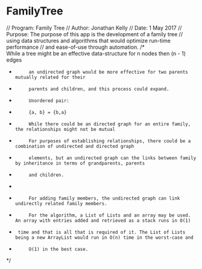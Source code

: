 # FamilyTree
// Program: Family Tree
// Author: 	Jonathan Kelly
// Date:	1 May 2017
// Purpose:	The purpose of this app is the development of a family tree
//			using data structures and algorithms that would optimize run-time performance
//			and ease-of-use through automation.
/*			
        While a tree might be an effective data-structure for n nodes then (n - 1) edges
 *			an undirected graph would be more effective for two parents mutually related for their 
 *			parents and children, and this process could expand.
 *			Unordered pair:
 *			{a, b} = {b,a}
 *			While there could be an directed graph for an entire family, the relationships might not be mutual
 *			For purposes of establishing relationships, there could be a combination of undirected and directed graph
 *			elements, but an undirected graph can the links between family by inheritance in terms of grandparents, parents
 *			and children. 
 * 			
 * 			For adding family members, the undirected graph can link undirectly related family members.
 * 			For the algorithm, a List of Lists and an array may be used. An array with entries added and retrieved as a stack runs in O(1)
 *      time and that is all that is required of it. The List of Lists being a new ArrayList would run in O(n) time in the worst-case and
 *			O(1) in the best case.
 */
